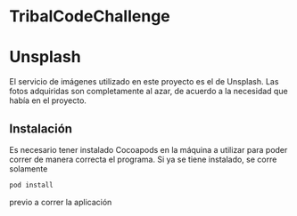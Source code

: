 # TribalCodeChallenge

# Unsplash

El servicio de imágenes utilizado en este proyecto es el de Unsplash. Las fotos adquiridas son completamente al azar, de acuerdo a la necesidad que había en el proyecto.

## Instalación

Es necesario tener instalado Cocoapods en la máquina a utilizar para poder correr de manera correcta el programa. Si ya se tiene instalado, se corre solamente

```bash
pod install
```
previo a correr la aplicación
